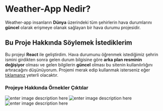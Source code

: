 # Weather-App Nedir?

Weather-app insanların **Dünya** üzerindeki tüm şehirlerin hava durumlarını **güncel** olarak erişmeye olanak sağlayan bir hava durumu projesidir.

## Bu Proje Hakkında Söylemek İstediklerim

Bu projeyi **React** ile geliştirdim. Hava durumunu öğrenmek istediğimiz şehrin ismini girdikten sonra gelen durum bilgisine göre **arka plan resminin değişiyor** olması ve gelen bilgilerin **güncel** olması bu sitenin kullanılırlığını artıracağını düşünüyorum.
Projemi merak edip kullanmak isterseniz eğer [tıklamanız](https://weather-app-bbogum19.vercel.app/) yeterli olacaktır.

### Projeye Hakkında Örnekler Çıktılar
![enter image description here](https://i.hizliresim.com/mne8i0u.png)
![enter image description here](https://i.hizliresim.com/q1hie6p.png)
![enter image description here](https://i.hizliresim.com/fzbiuhk.png)


